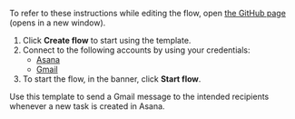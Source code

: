 To refer to these instructions while editing the flow, open [the GitHub page](https://github.com/ot4i/app-connect-templates/tree/main/resources/markdown/Create%20a%20task%20in%20Asana%20whenever%20a%20new%20subscriber%20is%20added%20to%20MailChimp_instructions.md) (opens in a new window).

1. Click **Create flow** to start using the template.
2. Connect to the following accounts by using your credentials:
   - [Asana](https://www.ibm.com/docs/en/app-connect/saas?topic=apps-asana) 
   - [Gmail](https://www.ibm.com/docs/en/app-connect/saas?topic=apps-gmail)
3. To start the flow, in the banner, click **Start flow**.


Use this template to send a Gmail message to the intended recipients whenever a new task is created in Asana.

